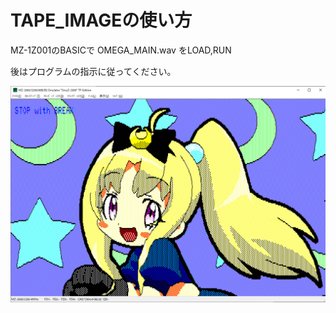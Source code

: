 # TAPE_IMAGEの使い方

MZ-1Z001のBASICで
OMEGA_MAIN.wav
をLOAD,RUN

後はプログラムの指示に従ってください。

![ブリジットちゃん](https://github.com/mkomakonkon/MZ-2000/blob/master/OMEGA_CG/OMEGA.png "ブリジットちゃん")

